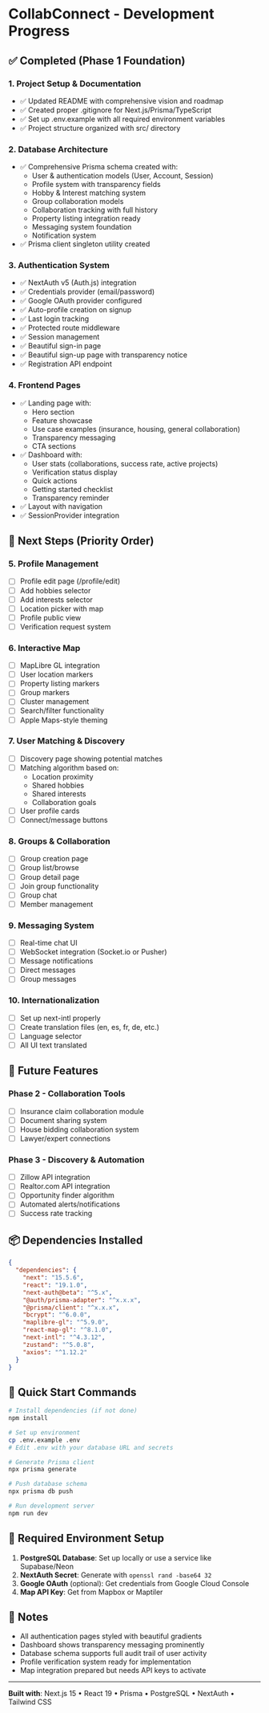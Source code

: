 # CollabConnect - Development Progress

## ✅ Completed (Phase 1 Foundation)

### 1. Project Setup & Documentation
- ✅ Updated README with comprehensive vision and roadmap
- ✅ Created proper .gitignore for Next.js/Prisma/TypeScript
- ✅ Set up .env.example with all required environment variables
- ✅ Project structure organized with src/ directory

### 2. Database Architecture
- ✅ Comprehensive Prisma schema created with:
  - User & authentication models (User, Account, Session)
  - Profile system with transparency fields
  - Hobby & Interest matching system
  - Group collaboration models
  - Collaboration tracking with full history
  - Property listing integration ready
  - Messaging system foundation
  - Notification system
- ✅ Prisma client singleton utility created

### 3. Authentication System
- ✅ NextAuth v5 (Auth.js) integration
- ✅ Credentials provider (email/password)
- ✅ Google OAuth provider configured
- ✅ Auto-profile creation on signup
- ✅ Last login tracking
- ✅ Protected route middleware
- ✅ Session management
- ✅ Beautiful sign-in page
- ✅ Beautiful sign-up page with transparency notice
- ✅ Registration API endpoint

### 4. Frontend Pages
- ✅ Landing page with:
  - Hero section
  - Feature showcase
  - Use case examples (insurance, housing, general collaboration)
  - Transparency messaging
  - CTA sections
- ✅ Dashboard with:
  - User stats (collaborations, success rate, active projects)
  - Verification status display
  - Quick actions
  - Getting started checklist
  - Transparency reminder
- ✅ Layout with navigation
- ✅ SessionProvider integration

## 🚧 Next Steps (Priority Order)

### 5. Profile Management
- [ ] Profile edit page (/profile/edit)
- [ ] Add hobbies selector
- [ ] Add interests selector
- [ ] Location picker with map
- [ ] Profile public view
- [ ] Verification request system

### 6. Interactive Map
- [ ] MapLibre GL integration
- [ ] User location markers
- [ ] Property listing markers
- [ ] Group markers
- [ ] Cluster management
- [ ] Search/filter functionality
- [ ] Apple Maps-style theming

### 7. User Matching & Discovery
- [ ] Discovery page showing potential matches
- [ ] Matching algorithm based on:
  - Location proximity
  - Shared hobbies
  - Shared interests
  - Collaboration goals
- [ ] User profile cards
- [ ] Connect/message buttons

### 8. Groups & Collaboration
- [ ] Group creation page
- [ ] Group list/browse
- [ ] Group detail page
- [ ] Join group functionality
- [ ] Group chat
- [ ] Member management

### 9. Messaging System
- [ ] Real-time chat UI
- [ ] WebSocket integration (Socket.io or Pusher)
- [ ] Message notifications
- [ ] Direct messages
- [ ] Group messages

### 10. Internationalization
- [ ] Set up next-intl properly
- [ ] Create translation files (en, es, fr, de, etc.)
- [ ] Language selector
- [ ] All UI text translated

## 🔮 Future Features

### Phase 2 - Collaboration Tools
- [ ] Insurance claim collaboration module
- [ ] Document sharing system
- [ ] House bidding collaboration system
- [ ] Lawyer/expert connections

### Phase 3 - Discovery & Automation
- [ ] Zillow API integration
- [ ] Realtor.com API integration
- [ ] Opportunity finder algorithm
- [ ] Automated alerts/notifications
- [ ] Success rate tracking

## 📦 Dependencies Installed

```json
{
  "dependencies": {
    "next": "15.5.6",
    "react": "19.1.0",
    "next-auth@beta": "^5.x",
    "@auth/prisma-adapter": "^x.x.x",
    "@prisma/client": "^x.x.x",
    "bcrypt": "^6.0.0",
    "maplibre-gl": "^5.9.0",
    "react-map-gl": "^8.1.0",
    "next-intl": "^4.3.12",
    "zustand": "^5.0.8",
    "axios": "^1.12.2"
  }
}
```

## 🎯 Quick Start Commands

```bash
# Install dependencies (if not done)
npm install

# Set up environment
cp .env.example .env
# Edit .env with your database URL and secrets

# Generate Prisma client
npx prisma generate

# Push database schema
npx prisma db push

# Run development server
npm run dev
```

## 🔑 Required Environment Setup

1. **PostgreSQL Database**: Set up locally or use a service like Supabase/Neon
2. **NextAuth Secret**: Generate with `openssl rand -base64 32`
3. **Google OAuth** (optional): Get credentials from Google Cloud Console
4. **Map API Key**: Get from Mapbox or Maptiler

## 📝 Notes

- All authentication pages styled with beautiful gradients
- Dashboard shows transparency messaging prominently
- Database schema supports full audit trail of user activity
- Profile verification system ready for implementation
- Map integration prepared but needs API keys to activate

---

**Built with**: Next.js 15 • React 19 • Prisma • PostgreSQL • NextAuth • Tailwind CSS

